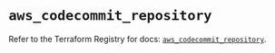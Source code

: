 # `aws_codecommit_repository`

Refer to the Terraform Registry for docs: [`aws_codecommit_repository`](https://registry.terraform.io/providers/hashicorp/aws/5.82.2/docs/resources/codecommit_repository).
